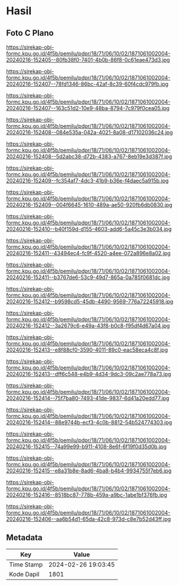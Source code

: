 # Hasil

## Foto C Plano

https://sirekap-obj-formc.kpu.go.id/4f5b/pemilu/pdpr/18/71/06/10/02/1871061002004-20240216-152405--80fb38f0-7401-4b0b-86f8-0c61eae473d3.jpg

https://sirekap-obj-formc.kpu.go.id/4f5b/pemilu/pdpr/18/71/06/10/02/1871061002004-20240216-152407--78fd1346-86bc-42af-8c39-60f4cdc979fb.jpg

https://sirekap-obj-formc.kpu.go.id/4f5b/pemilu/pdpr/18/71/06/10/02/1871061002004-20240216-152407--163c51d2-10e9-48ba-8794-7c979f0cea05.jpg

https://sirekap-obj-formc.kpu.go.id/4f5b/pemilu/pdpr/18/71/06/10/02/1871061002004-20240216-152408--084e535a-042a-4021-8a08-d17102036c24.jpg

https://sirekap-obj-formc.kpu.go.id/4f5b/pemilu/pdpr/18/71/06/10/02/1871061002004-20240216-152408--5d2abc38-d72b-4383-a767-8eb19e3d387f.jpg

https://sirekap-obj-formc.kpu.go.id/4f5b/pemilu/pdpr/18/71/06/10/02/1871061002004-20240216-152409--fc354af7-4dc3-41b9-b36e-f4daec5a915b.jpg

https://sirekap-obj-formc.kpu.go.id/4f5b/pemilu/pdpr/18/71/06/10/02/1871061002004-20240216-152409--004f6645-1610-489a-ae50-920fb6db0830.jpg

https://sirekap-obj-formc.kpu.go.id/4f5b/pemilu/pdpr/18/71/06/10/02/1871061002004-20240216-152410--b40f159d-d155-4603-add6-5a45c3e3b034.jpg

https://sirekap-obj-formc.kpu.go.id/4f5b/pemilu/pdpr/18/71/06/10/02/1871061002004-20240216-152411--43494ec4-fc9f-4520-a4ee-072a896e8a02.jpg

https://sirekap-obj-formc.kpu.go.id/4f5b/pemilu/pdpr/18/71/06/10/02/1871061002004-20240216-152411--b3767de6-53c9-49d7-865a-0a785f0681dc.jpg

https://sirekap-obj-formc.kpu.go.id/4f5b/pemilu/pdpr/18/71/06/10/02/1871061002004-20240216-152412--b9598cd5-45db-4490-9569-776a72245918.jpg

https://sirekap-obj-formc.kpu.go.id/4f5b/pemilu/pdpr/18/71/06/10/02/1871061002004-20240216-152412--3a2679c6-e49a-43f8-b0c8-f95df4d67a04.jpg

https://sirekap-obj-formc.kpu.go.id/4f5b/pemilu/pdpr/18/71/06/10/02/1871061002004-20240216-152413--e8f88cf0-3590-4011-89c0-eac58eca4c8f.jpg

https://sirekap-obj-formc.kpu.go.id/4f5b/pemilu/pdpr/18/71/06/10/02/1871061002004-20240216-152413--dff6c548-e4b9-4d34-9dc3-09c2ae778a73.jpg

https://sirekap-obj-formc.kpu.go.id/4f5b/pemilu/pdpr/18/71/06/10/02/1871061002004-20240216-152414--75f7ba80-7493-41de-9837-6d41a20edd77.jpg

https://sirekap-obj-formc.kpu.go.id/4f5b/pemilu/pdpr/18/71/06/10/02/1871061002004-20240216-152414--88e9744b-ecf3-4c0b-8812-54b524774303.jpg

https://sirekap-obj-formc.kpu.go.id/4f5b/pemilu/pdpr/18/71/06/10/02/1871061002004-20240216-152415--74a99e99-b911-4108-8e6f-6f19f0d35d0b.jpg

https://sirekap-obj-formc.kpu.go.id/4f5b/pemilu/pdpr/18/71/06/10/02/1871061002004-20240216-152415--e8a31b8e-8ad6-4ba8-b4b4-9934755f7eb6.jpg

https://sirekap-obj-formc.kpu.go.id/4f5b/pemilu/pdpr/18/71/06/10/02/1871061002004-20240216-152416--8518bc87-778b-459a-a9bc-1abe1bf376fb.jpg

https://sirekap-obj-formc.kpu.go.id/4f5b/pemilu/pdpr/18/71/06/10/02/1871061002004-20240216-152406--aa6b54d1-65da-42c8-973d-c8e7b52d43ff.jpg


## Metadata

| Key        | Value               |
| ---------- | ------------------- |
| Time Stamp | 2024-02-26 19:03:45 |
| Kode Dapil | 1801                |



